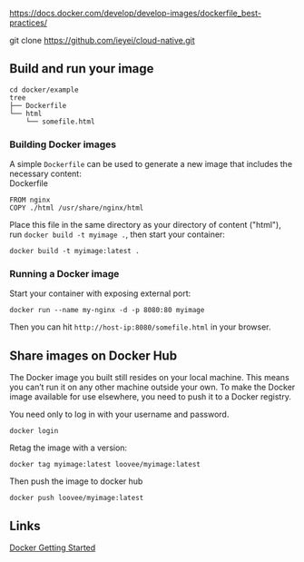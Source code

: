 



https://docs.docker.com/develop/develop-images/dockerfile_best-practices/


git clone https://github.com/ieyei/cloud-native.git


## Build and run your image

```
cd docker/example
tree
├── Dockerfile
└── html
    └── somefile.html
```

### Building Docker images
A simple `Dockerfile` can be used to generate a new image that includes the necessary content:  
Dockerfile
```
FROM nginx
COPY ./html /usr/share/nginx/html
```

Place this file in the same directory as your directory of content ("html"), run `docker build -t myimage .`, then start your container:
```
docker build -t myimage:latest .
```

### Running a Docker image
Start your container with exposing external port:
```
docker run --name my-nginx -d -p 8080:80 myimage
```

Then you can hit `http://host-ip:8080/somefile.html` in your browser.

## Share images on Docker Hub
The Docker image you built still resides on your local machine. This means you can’t run it on any other machine outside your own. To make the Docker image available for use elsewhere, you need to push it to a Docker registry.

You need only to log in with your username and password.
```
docker login
```
Retag the image with a version:
```
docker tag myimage:latest loovee/myimage:latest
```
Then push the image to docker hub
```
docker push loovee/myimage:latest
```

## Links
[Docker Getting Started](https://docs.docker.com/get-started/)